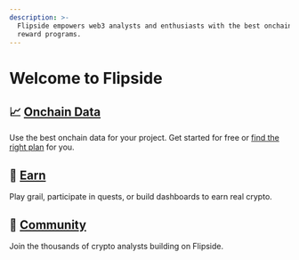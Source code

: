 ```yaml
---
description: >-
  Flipside empowers web3 analysts and enthusiasts with the best onchain data and
  reward programs.
---
```


# Welcome to Flipside

## 📈 [Onchain Data](welcome-to-flipside/data/)

Use the best onchain data for your project. Get started for free or [find the right plan](choose-your-flipside-plan/) for you.

## 🤑 [Earn](welcome-to-flipside/earn.md)

Play grail, participate in quests, or build dashboards to earn real crypto.

## 👥 [Community](<flipside-community/get-started (1).md>)

Join the thousands of crypto analysts building on Flipside.
